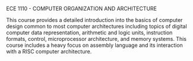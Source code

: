 ECE 1110 - COMPUTER ORGANIZATION AND ARCHITECTURE

This course provides a detailed introduction into the basics of computer design common to most computer architectures including topics of digital computer data representation, arithmetic and logic units, instruction formats, control, microprocessor architecture, and memory systems. This course includes a heavy focus on assembly language and its interaction with a RISC computer architecture.
